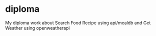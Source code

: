 # diploma
My diploma work about Search Food Recipe using api/mealdb and Get Weather using openweatherapi  
